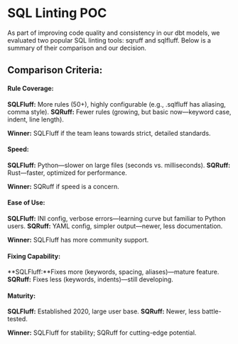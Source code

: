 # SQL Linting POC

As part of improving code quality and consistency in our dbt models, we evaluated two popular SQL linting tools: sqruff and sqlfluff. Below is a summary of their comparison and our decision.

## Comparison Criteria:

#### Rule Coverage:
**SQLFluff:** More rules (50+), highly configurable (e.g., .sqlfluff has aliasing, comma style).
**SQRuff:** Fewer rules (growing, but basic now—keyword case, indent, line length).

**Winner:** SQLFluff if the team leans towards strict, detailed standards.

#### Speed:
**SQLFluff:** Python—slower on large files (seconds vs. milliseconds).
**SQRuff:** Rust—faster, optimized for performance.

**Winner:** SQRuff if speed is a concern.

#### Ease of Use:
**SQLFluff:** INI config, verbose errors—learning curve but familiar to Python users.
**SQRuff:** YAML config, simpler output—newer, less documentation.

**Winner:** SQLFluff has more community support.

#### Fixing Capability:
**SQLFluff:**Fixes more (keywords, spacing, aliases)—mature feature.
**SQRuff:** Fixes less (keywords, indents)—still developing.

#### Maturity:
**SQLFluff:** Established 2020, large user base.
**SQRuff:** Newer, less battle-tested.

**Winner:** SQLFluff for stability; SQRuff for cutting-edge potential.